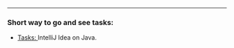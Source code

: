 ___



### Short way to go and see tasks:
* [Tasks: ](https://github.com/khubulovi/Internal-Tasks/blob/master/src/Main.java) IntelliJ Idea on Java.
